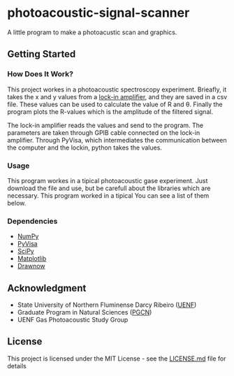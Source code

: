 # photoacoustic-signal-scanner
A little program to make a photoacustic scan and graphics.

## Getting Started

### How Does It Work?
This project workes in a photoacoustic spectroscopy experiment. Brieafly, it takes the x and y values from a [lock-in amplifier](https://www.thinksrs.com/downloads/pdfs/manuals/SR830m.pdf), and they are saved in a csv file. These values can be used to calculate the value of R and &theta;. Finally the program plots the R-values which is the amplitude of the filtered signal.

The lock-in amplifier reads the values and send to the program. The parameters are taken through GPIB cable connected on the lock-in amplifier. Through PyVisa, which intermediates the communication between the computer and the lockin, python takes the values. 

### Usage
This program workes in a tipical photoacoustic gase experiment. Just download the file and use, but be carefull about the libraries which are necessary. This program worked in a tipical You can see a list of them below.

### Dependencies
- [NumPy](https://numpy.org/)
- [PyVisa](https://pyvisa.readthedocs.io/en/latest/)
- [SciPy](https://www.scipy.org/)
- [Matplotlib](https://matplotlib.org/)
- [Drawnow](https://github.com/stsievert/python-drawnow)

## Acknowledgment
- State University of Northern Fluminense Darcy Ribeiro ([UENF](http://uenf.br/))
- Graduate Program in Natural Sciences ([PGCN](http://uenf.br/posgraduacao/ciencias-naturais/))
- UENF Gas Photoacoustic Study Group

## License
This project is licensed under the MIT License - see the [LICENSE.md](LICENSE.md) file for details